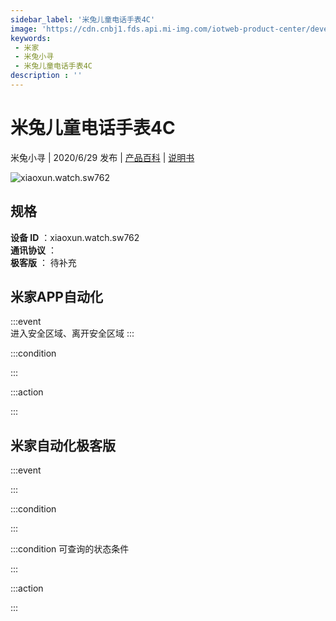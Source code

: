 ```yaml
---
sidebar_label: '米兔儿童电话手表4C'
image: 'https://cdn.cnbj1.fds.api.mi-img.com/iotweb-product-center/developer_1593401132973GFZMznrF.png?GalaxyAccessKeyId=AKVGLQWBOVIRQ3XLEW&Expires=9223372036854775807&Signature=oyI3EDP+ymHddhHw4RrZ3xYDJQU='
keywords: 
 - 米家
 - 米兔小寻
 - 米兔儿童电话手表4C
description : ''
---
```

# 米兔儿童电话手表4C

米兔小寻 | 2020/6/29 发布 | [产品百科](https://home.mi.com/webapp/content/baike/product/index.html?model=xiaoxun.watch.sw762/) | [说明书](https://home.mi.com/views/introduction.html?model=xiaoxun.watch.sw762&region=cn)

![xiaoxun.watch.sw762](https://cdn.cnbj1.fds.api.mi-img.com/iotweb-product-center/developer_1593401132973GFZMznrF.png?GalaxyAccessKeyId=AKVGLQWBOVIRQ3XLEW&Expires=9223372036854775807&Signature=oyI3EDP+ymHddhHw4RrZ3xYDJQU=)

## 规格  
> 
**设备 ID** ：xiaoxun.watch.sw762  
**通讯协议** ：  
**极客版**  ： 待补充 


## 米家APP自动化  

:::event  
进入安全区域、离开安全区域
:::

:::condition  

:::

:::action   

:::

## 米家自动化极客版  

:::event  

:::

:::condition  

:::

:::condition 可查询的状态条件  

:::

:::action  

:::

        
